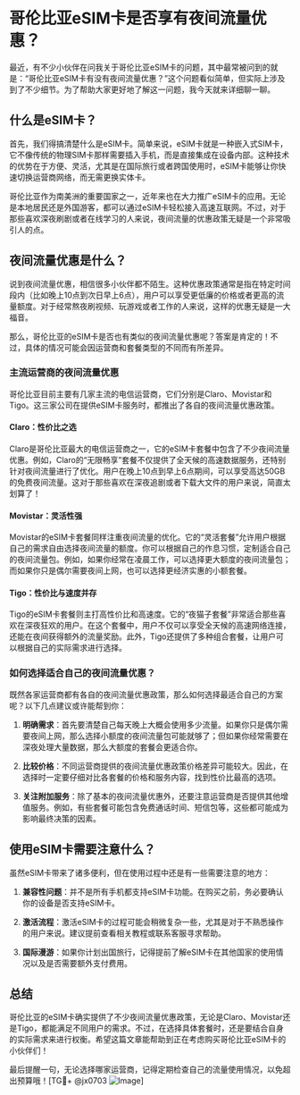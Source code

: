 # 哥伦比亚eSIM卡是否享有夜间流量优惠？

最近，有不少小伙伴在问我关于哥伦比亚eSIM卡的问题，其中最常被问到的就是：“哥伦比亚eSIM卡有没有夜间流量优惠？”这个问题看似简单，但实际上涉及到了不少细节。为了帮助大家更好地了解这一问题，我今天就来详细聊一聊。

## 什么是eSIM卡？

首先，我们得搞清楚什么是eSIM卡。简单来说，eSIM卡就是一种嵌入式SIM卡，它不像传统的物理SIM卡那样需要插入手机，而是直接集成在设备内部。这种技术的优势在于方便、灵活，尤其是在国际旅行或者跨国使用时，eSIM卡能够让你快速切换运营商网络，而无需更换实体卡。

哥伦比亚作为南美洲的重要国家之一，近年来也在大力推广eSIM卡的应用。无论是本地居民还是外国游客，都可以通过eSIM卡轻松接入高速互联网。不过，对于那些喜欢深夜刷剧或者在线学习的人来说，夜间流量的优惠政策无疑是一个非常吸引人的点。

## 夜间流量优惠是什么？

说到夜间流量优惠，相信很多小伙伴都不陌生。这种优惠政策通常是指在特定时间段内（比如晚上10点到次日早上6点），用户可以享受更低廉的价格或者更高的流量额度。对于经常熬夜刷视频、玩游戏或者工作的人来说，这样的优惠无疑是一大福音。

那么，哥伦比亚的eSIM卡是否也有类似的夜间流量优惠呢？答案是肯定的！不过，具体的情况可能会因运营商和套餐类型的不同而有所差异。

### 主流运营商的夜间流量优惠

哥伦比亚目前主要有几家主流的电信运营商，它们分别是Claro、Movistar和Tigo。这三家公司在提供eSIM卡服务时，都推出了各自的夜间流量优惠政策。

#### Claro：性价比之选

Claro是哥伦比亚最大的电信运营商之一，它的eSIM卡套餐中包含了不少夜间流量优惠。例如，Claro的“无限畅享”套餐不仅提供了全天候的高速数据服务，还特别针对夜间流量进行了优化。用户在晚上10点到早上6点期间，可以享受高达50GB的免费夜间流量。这对于那些喜欢在深夜追剧或者下载大文件的用户来说，简直太划算了！

#### Movistar：灵活性强

Movistar的eSIM卡套餐同样注重夜间流量的优化。它的“灵活套餐”允许用户根据自己的需求自由选择夜间流量的额度。你可以根据自己的作息习惯，定制适合自己的夜间流量包。例如，如果你经常在凌晨工作，可以选择更大额度的夜间流量包；而如果你只是偶尔需要夜间上网，也可以选择更经济实惠的小额套餐。

#### Tigo：性价比与速度并存

Tigo的eSIM卡套餐则主打高性价比和高速度。它的“夜猫子套餐”非常适合那些喜欢在深夜狂欢的用户。在这个套餐中，用户不仅可以享受全天候的高速网络连接，还能在夜间获得额外的流量奖励。此外，Tigo还提供了多种组合套餐，让用户可以根据自己的实际需求进行选择。

### 如何选择适合自己的夜间流量优惠？

既然各家运营商都有各自的夜间流量优惠政策，那么如何选择最适合自己的方案呢？以下几点建议或许能帮到你：

1. **明确需求**：首先要清楚自己每天晚上大概会使用多少流量。如果你只是偶尔需要夜间上网，那么选择小额度的夜间流量包可能就够了；但如果你经常需要在深夜处理大量数据，那么大额度的套餐会更适合你。

2. **比较价格**：不同运营商提供的夜间流量优惠政策价格差异可能较大。因此，在选择时一定要仔细对比各套餐的价格和服务内容，找到性价比最高的选项。

3. **关注附加服务**：除了基本的夜间流量优惠外，还要注意运营商是否提供其他增值服务。例如，有些套餐可能包含免费通话时间、短信包等，这些都可能成为影响最终决策的因素。

## 使用eSIM卡需要注意什么？

虽然eSIM卡带来了诸多便利，但在使用过程中还是有一些需要注意的地方：

1. **兼容性问题**：并不是所有手机都支持eSIM卡功能。在购买之前，务必要确认你的设备是否支持eSIM卡。

2. **激活流程**：激活eSIM卡的过程可能会稍微复杂一些，尤其是对于不熟悉操作的用户来说。建议提前查看相关教程或联系客服寻求帮助。

3. **国际漫游**：如果你计划出国旅行，记得提前了解eSIM卡在其他国家的使用情况以及是否需要额外支付费用。

## 总结

哥伦比亚的eSIM卡确实提供了不少夜间流量优惠政策，无论是Claro、Movistar还是Tigo，都能满足不同用户的需求。不过，在选择具体套餐时，还是要结合自身的实际需求来进行权衡。希望这篇文章能帮助到正在考虑购买哥伦比亚eSIM卡的小伙伴们！

最后提醒一句，无论选择哪家运营商，记得定期检查自己的流量使用情况，以免超出预算哦！[TG💪+ @jx0703 ![Image](https://github.com/user-attachments/assets/dbca1d08-cadb-493c-b0ec-ad6f7a83f270)]
